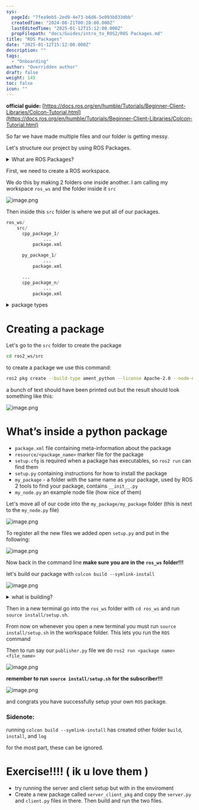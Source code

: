 ```yaml
---
sys:
  pageId: "7fea9eb5-2ed9-4e73-b6d6-5e093b833dbb"
  createdTime: "2024-08-21T00:28:00.000Z"
  lastEditedTime: "2025-01-12T15:12:00.000Z"
  propFilepath: "docs/Guides/intro_to_ROS2/ROS Packages.md"
title: "ROS Packages"
date: "2025-01-12T15:12:00.000Z"
description: ""
tags:
  - "Onboarding"
author: "Overridden author"
draft: false
weight: 145
toc: false
icon: ""
---
```


**official guide:** [https://docs.ros.org/en/humble/Tutorials/Beginner-Client-Libraries/Colcon-Tutorial.html](https://docs.ros.org/en/humble/Tutorials/Beginner-Client-Libraries/Colcon-Tutorial.html)

So far we have made multiple files and our folder is getting messy.

Let's structure our project by using ROS Packages.

<details>

<summary>What are ROS Packages?</summary>

ROS Packages are, as the name implies, packages of code that are highly sharable between ROS developers.

They consist of a folder, `package.xml` file, and source code

```python
      cpp_package_1/
		      ... imagine much code files here ..
          package.xml
```

</details>

First, we need to create a ROS workspace.

We do this by making 2 folders one inside another. I am calling my workspace `ros_ws` and the folder inside it `src`

![image.png](https://prod-files-secure.s3.us-west-2.amazonaws.com/d518164a-d88e-44d1-a4ee-3adb3bd8bce0/70706947-fd18-4537-a67b-e12946812d31/image.png?X-Amz-Algorithm=AWS4-HMAC-SHA256&X-Amz-Content-Sha256=UNSIGNED-PAYLOAD&X-Amz-Credential=ASIAZI2LB466QUYPEM5B%2F20250307%2Fus-west-2%2Fs3%2Faws4_request&X-Amz-Date=20250307T190204Z&X-Amz-Expires=3600&X-Amz-Security-Token=IQoJb3JpZ2luX2VjEAMaCXVzLXdlc3QtMiJIMEYCIQDuCqPMJwzrDxzz8%2BcFO3wVEzaGkcWFIa7tfe%2FGJfErLgIhANZYn3%2FfjsNVIFgVCpPIciJofrL3oR9hLmhdIVvo%2BAxYKv8DCEwQABoMNjM3NDIzMTgzODA1Igwbe5G9I%2BhpkyTft3kq3AN4gT74aRZ59P%2BtuCKGXiax24Z0t6x3ZogNojeqsumIX500pM%2F7qld%2BFtysWCuJPNkk14tJPlSGEk%2BKw3fx4jqAGM2GGpB53onY6FDRsHo8NQmXv6S%2Bv8HZjTUQYX%2BkzHdG6KZBsNot0sJyVhNKZALPVgymfdPlTBEIC6GLzn180yhxoW30knhpTsgEG0ZKmTTsTcSthQNjRfOgVYkl9m6kOO1WcGkdJkOhJE9sIdzZ1AopqR7718cELz%2B3j4GyemfFYfKlgkyrIbcVztrCbuU0FXPM4VxWXiIUJEY0hYKvDd%2Fl1rXAPRqWja1A5dJRMndZVjNwcfiJaCDPeediAOak95Bh7kX63ffNWPLYNHb5h9Ups%2FKQ55uIilyV%2FqiiqsqHA%2B7wDfz6we60r24Bedb58xUP73frEG50J9rbEkTJmtfe2PyJxNZB8pDyNPOkZ5ZQdb2VN2qBqdesumPeM1p3JKJHZzs7YjK9%2FoHUggvrPIKkOmQ8WjFBtYCwkA9%2Bas3o%2Bwr1O5Dj85Br%2B3YqP9bNpwxmHpneGVkzJS4aE3xHQE0lPn5ezVaJyOgbjSRxxoANeFFJwv5%2FLolRwqpfaIUXpLqJiAKb2J0p6r%2F33MAwaw9AL2075TPFDPZN1DDf%2F6y%2BBjqkARKlr%2FRsERPm4oIOKUlWIlzi8siz9UoZcsKCpF%2FzL6HmR6FPfegGAgMO6Wv%2BPZbBk7LX7pTXaiikKv8VOP8AxaOXi0g%2FUqswKBAkaq%2BHGq9c5%2FAHFZ84dyoBTxkYJc%2FwcCS1VgbTQxep2DCmo0LmnAzrCSutXPZifX91rYLpO492aM91G%2B8EgZjowRa0G60mAB1LkFrpzAUX555CKO%2BTm9ON1ruT&X-Amz-Signature=bfea12ccb4d7972a6fe4c941bf637d21871228039e3ba289c3719f656cfcbdd4&X-Amz-SignedHeaders=host&x-id=GetObject)

Then inside this `src` folder is where we put all of our packages.

```python
ros_ws/
    src/
      cpp_package_1/
		      ...
          package.xml

      py_package_1/
		      ...
          package.xml

      ...
      cpp_package_n/
		      ...
          package.xml

```

<details>

<summary>package types</summary>

packages can be either `C++` or python.

the intern file structure is different for each but for this guide we will stick to creating python packages

</details>

# Creating a package

Let's go to the `src` folder to create the package

```bash
cd ros2_ws/src
```

to create a package we use this command:

```bash
ros2 pkg create --build-type ament_python --license Apache-2.0 --node-name my_node my_package
```

a bunch of text should have been printed out but the result should look something like this:

![image.png](https://prod-files-secure.s3.us-west-2.amazonaws.com/d518164a-d88e-44d1-a4ee-3adb3bd8bce0/e6cf1e3f-8512-4a3e-b131-079f800bf3e8/image.png?X-Amz-Algorithm=AWS4-HMAC-SHA256&X-Amz-Content-Sha256=UNSIGNED-PAYLOAD&X-Amz-Credential=ASIAZI2LB466QUYPEM5B%2F20250307%2Fus-west-2%2Fs3%2Faws4_request&X-Amz-Date=20250307T190204Z&X-Amz-Expires=3600&X-Amz-Security-Token=IQoJb3JpZ2luX2VjEAMaCXVzLXdlc3QtMiJIMEYCIQDuCqPMJwzrDxzz8%2BcFO3wVEzaGkcWFIa7tfe%2FGJfErLgIhANZYn3%2FfjsNVIFgVCpPIciJofrL3oR9hLmhdIVvo%2BAxYKv8DCEwQABoMNjM3NDIzMTgzODA1Igwbe5G9I%2BhpkyTft3kq3AN4gT74aRZ59P%2BtuCKGXiax24Z0t6x3ZogNojeqsumIX500pM%2F7qld%2BFtysWCuJPNkk14tJPlSGEk%2BKw3fx4jqAGM2GGpB53onY6FDRsHo8NQmXv6S%2Bv8HZjTUQYX%2BkzHdG6KZBsNot0sJyVhNKZALPVgymfdPlTBEIC6GLzn180yhxoW30knhpTsgEG0ZKmTTsTcSthQNjRfOgVYkl9m6kOO1WcGkdJkOhJE9sIdzZ1AopqR7718cELz%2B3j4GyemfFYfKlgkyrIbcVztrCbuU0FXPM4VxWXiIUJEY0hYKvDd%2Fl1rXAPRqWja1A5dJRMndZVjNwcfiJaCDPeediAOak95Bh7kX63ffNWPLYNHb5h9Ups%2FKQ55uIilyV%2FqiiqsqHA%2B7wDfz6we60r24Bedb58xUP73frEG50J9rbEkTJmtfe2PyJxNZB8pDyNPOkZ5ZQdb2VN2qBqdesumPeM1p3JKJHZzs7YjK9%2FoHUggvrPIKkOmQ8WjFBtYCwkA9%2Bas3o%2Bwr1O5Dj85Br%2B3YqP9bNpwxmHpneGVkzJS4aE3xHQE0lPn5ezVaJyOgbjSRxxoANeFFJwv5%2FLolRwqpfaIUXpLqJiAKb2J0p6r%2F33MAwaw9AL2075TPFDPZN1DDf%2F6y%2BBjqkARKlr%2FRsERPm4oIOKUlWIlzi8siz9UoZcsKCpF%2FzL6HmR6FPfegGAgMO6Wv%2BPZbBk7LX7pTXaiikKv8VOP8AxaOXi0g%2FUqswKBAkaq%2BHGq9c5%2FAHFZ84dyoBTxkYJc%2FwcCS1VgbTQxep2DCmo0LmnAzrCSutXPZifX91rYLpO492aM91G%2B8EgZjowRa0G60mAB1LkFrpzAUX555CKO%2BTm9ON1ruT&X-Amz-Signature=96c7833f4a329b4e0b099c36daf5ea65d0d6364e851f5604080e9a36cb15d113&X-Amz-SignedHeaders=host&x-id=GetObject)

# What’s inside a python package

- `package.xml` file containing meta-information about the package
- `resource/<package_name>` marker file for the package
- `setup.cfg` is required when a package has executables, so `ros2 run` can find them
- `setup.py` containing instructions for how to install the package
- `my_package` - a folder with the same name as your package, used by ROS 2 tools to find your package, contains `__init__.py`
- `my_node.py` an example node file (how nice of them)

Let's move all of our code into the `my_package/my_package` folder (this is next to the `my_node.py` file)

![image.png](https://prod-files-secure.s3.us-west-2.amazonaws.com/d518164a-d88e-44d1-a4ee-3adb3bd8bce0/9ce58f11-0da9-4d3e-b86d-506a9685d378/image.png?X-Amz-Algorithm=AWS4-HMAC-SHA256&X-Amz-Content-Sha256=UNSIGNED-PAYLOAD&X-Amz-Credential=ASIAZI2LB466QUYPEM5B%2F20250307%2Fus-west-2%2Fs3%2Faws4_request&X-Amz-Date=20250307T190204Z&X-Amz-Expires=3600&X-Amz-Security-Token=IQoJb3JpZ2luX2VjEAMaCXVzLXdlc3QtMiJIMEYCIQDuCqPMJwzrDxzz8%2BcFO3wVEzaGkcWFIa7tfe%2FGJfErLgIhANZYn3%2FfjsNVIFgVCpPIciJofrL3oR9hLmhdIVvo%2BAxYKv8DCEwQABoMNjM3NDIzMTgzODA1Igwbe5G9I%2BhpkyTft3kq3AN4gT74aRZ59P%2BtuCKGXiax24Z0t6x3ZogNojeqsumIX500pM%2F7qld%2BFtysWCuJPNkk14tJPlSGEk%2BKw3fx4jqAGM2GGpB53onY6FDRsHo8NQmXv6S%2Bv8HZjTUQYX%2BkzHdG6KZBsNot0sJyVhNKZALPVgymfdPlTBEIC6GLzn180yhxoW30knhpTsgEG0ZKmTTsTcSthQNjRfOgVYkl9m6kOO1WcGkdJkOhJE9sIdzZ1AopqR7718cELz%2B3j4GyemfFYfKlgkyrIbcVztrCbuU0FXPM4VxWXiIUJEY0hYKvDd%2Fl1rXAPRqWja1A5dJRMndZVjNwcfiJaCDPeediAOak95Bh7kX63ffNWPLYNHb5h9Ups%2FKQ55uIilyV%2FqiiqsqHA%2B7wDfz6we60r24Bedb58xUP73frEG50J9rbEkTJmtfe2PyJxNZB8pDyNPOkZ5ZQdb2VN2qBqdesumPeM1p3JKJHZzs7YjK9%2FoHUggvrPIKkOmQ8WjFBtYCwkA9%2Bas3o%2Bwr1O5Dj85Br%2B3YqP9bNpwxmHpneGVkzJS4aE3xHQE0lPn5ezVaJyOgbjSRxxoANeFFJwv5%2FLolRwqpfaIUXpLqJiAKb2J0p6r%2F33MAwaw9AL2075TPFDPZN1DDf%2F6y%2BBjqkARKlr%2FRsERPm4oIOKUlWIlzi8siz9UoZcsKCpF%2FzL6HmR6FPfegGAgMO6Wv%2BPZbBk7LX7pTXaiikKv8VOP8AxaOXi0g%2FUqswKBAkaq%2BHGq9c5%2FAHFZ84dyoBTxkYJc%2FwcCS1VgbTQxep2DCmo0LmnAzrCSutXPZifX91rYLpO492aM91G%2B8EgZjowRa0G60mAB1LkFrpzAUX555CKO%2BTm9ON1ruT&X-Amz-Signature=a0c7eb9912706d96d5566e4697d2f2808d02809083001b583eeef8468cf1d5d1&X-Amz-SignedHeaders=host&x-id=GetObject)

To register all the new files we added open `setup.py` and put in the following:

![image.png](https://prod-files-secure.s3.us-west-2.amazonaws.com/d518164a-d88e-44d1-a4ee-3adb3bd8bce0/1cd7c262-4cae-4496-9d75-c178537d24a2/image.png?X-Amz-Algorithm=AWS4-HMAC-SHA256&X-Amz-Content-Sha256=UNSIGNED-PAYLOAD&X-Amz-Credential=ASIAZI2LB466QUYPEM5B%2F20250307%2Fus-west-2%2Fs3%2Faws4_request&X-Amz-Date=20250307T190204Z&X-Amz-Expires=3600&X-Amz-Security-Token=IQoJb3JpZ2luX2VjEAMaCXVzLXdlc3QtMiJIMEYCIQDuCqPMJwzrDxzz8%2BcFO3wVEzaGkcWFIa7tfe%2FGJfErLgIhANZYn3%2FfjsNVIFgVCpPIciJofrL3oR9hLmhdIVvo%2BAxYKv8DCEwQABoMNjM3NDIzMTgzODA1Igwbe5G9I%2BhpkyTft3kq3AN4gT74aRZ59P%2BtuCKGXiax24Z0t6x3ZogNojeqsumIX500pM%2F7qld%2BFtysWCuJPNkk14tJPlSGEk%2BKw3fx4jqAGM2GGpB53onY6FDRsHo8NQmXv6S%2Bv8HZjTUQYX%2BkzHdG6KZBsNot0sJyVhNKZALPVgymfdPlTBEIC6GLzn180yhxoW30knhpTsgEG0ZKmTTsTcSthQNjRfOgVYkl9m6kOO1WcGkdJkOhJE9sIdzZ1AopqR7718cELz%2B3j4GyemfFYfKlgkyrIbcVztrCbuU0FXPM4VxWXiIUJEY0hYKvDd%2Fl1rXAPRqWja1A5dJRMndZVjNwcfiJaCDPeediAOak95Bh7kX63ffNWPLYNHb5h9Ups%2FKQ55uIilyV%2FqiiqsqHA%2B7wDfz6we60r24Bedb58xUP73frEG50J9rbEkTJmtfe2PyJxNZB8pDyNPOkZ5ZQdb2VN2qBqdesumPeM1p3JKJHZzs7YjK9%2FoHUggvrPIKkOmQ8WjFBtYCwkA9%2Bas3o%2Bwr1O5Dj85Br%2B3YqP9bNpwxmHpneGVkzJS4aE3xHQE0lPn5ezVaJyOgbjSRxxoANeFFJwv5%2FLolRwqpfaIUXpLqJiAKb2J0p6r%2F33MAwaw9AL2075TPFDPZN1DDf%2F6y%2BBjqkARKlr%2FRsERPm4oIOKUlWIlzi8siz9UoZcsKCpF%2FzL6HmR6FPfegGAgMO6Wv%2BPZbBk7LX7pTXaiikKv8VOP8AxaOXi0g%2FUqswKBAkaq%2BHGq9c5%2FAHFZ84dyoBTxkYJc%2FwcCS1VgbTQxep2DCmo0LmnAzrCSutXPZifX91rYLpO492aM91G%2B8EgZjowRa0G60mAB1LkFrpzAUX555CKO%2BTm9ON1ruT&X-Amz-Signature=9be348549846ed23560f82ebe451a9c1e72bdd089d2b8b1e0188bcde2ae2a630&X-Amz-SignedHeaders=host&x-id=GetObject)

Now back in the command line **make sure you are in the** **`ros_ws`** **folder!!!**

let's build our package with `colcon build --symlink-install`

![image.png](https://prod-files-secure.s3.us-west-2.amazonaws.com/d518164a-d88e-44d1-a4ee-3adb3bd8bce0/2f2a0d27-b173-48fd-b189-5f5c0ce65619/image.png?X-Amz-Algorithm=AWS4-HMAC-SHA256&X-Amz-Content-Sha256=UNSIGNED-PAYLOAD&X-Amz-Credential=ASIAZI2LB466QUYPEM5B%2F20250307%2Fus-west-2%2Fs3%2Faws4_request&X-Amz-Date=20250307T190204Z&X-Amz-Expires=3600&X-Amz-Security-Token=IQoJb3JpZ2luX2VjEAMaCXVzLXdlc3QtMiJIMEYCIQDuCqPMJwzrDxzz8%2BcFO3wVEzaGkcWFIa7tfe%2FGJfErLgIhANZYn3%2FfjsNVIFgVCpPIciJofrL3oR9hLmhdIVvo%2BAxYKv8DCEwQABoMNjM3NDIzMTgzODA1Igwbe5G9I%2BhpkyTft3kq3AN4gT74aRZ59P%2BtuCKGXiax24Z0t6x3ZogNojeqsumIX500pM%2F7qld%2BFtysWCuJPNkk14tJPlSGEk%2BKw3fx4jqAGM2GGpB53onY6FDRsHo8NQmXv6S%2Bv8HZjTUQYX%2BkzHdG6KZBsNot0sJyVhNKZALPVgymfdPlTBEIC6GLzn180yhxoW30knhpTsgEG0ZKmTTsTcSthQNjRfOgVYkl9m6kOO1WcGkdJkOhJE9sIdzZ1AopqR7718cELz%2B3j4GyemfFYfKlgkyrIbcVztrCbuU0FXPM4VxWXiIUJEY0hYKvDd%2Fl1rXAPRqWja1A5dJRMndZVjNwcfiJaCDPeediAOak95Bh7kX63ffNWPLYNHb5h9Ups%2FKQ55uIilyV%2FqiiqsqHA%2B7wDfz6we60r24Bedb58xUP73frEG50J9rbEkTJmtfe2PyJxNZB8pDyNPOkZ5ZQdb2VN2qBqdesumPeM1p3JKJHZzs7YjK9%2FoHUggvrPIKkOmQ8WjFBtYCwkA9%2Bas3o%2Bwr1O5Dj85Br%2B3YqP9bNpwxmHpneGVkzJS4aE3xHQE0lPn5ezVaJyOgbjSRxxoANeFFJwv5%2FLolRwqpfaIUXpLqJiAKb2J0p6r%2F33MAwaw9AL2075TPFDPZN1DDf%2F6y%2BBjqkARKlr%2FRsERPm4oIOKUlWIlzi8siz9UoZcsKCpF%2FzL6HmR6FPfegGAgMO6Wv%2BPZbBk7LX7pTXaiikKv8VOP8AxaOXi0g%2FUqswKBAkaq%2BHGq9c5%2FAHFZ84dyoBTxkYJc%2FwcCS1VgbTQxep2DCmo0LmnAzrCSutXPZifX91rYLpO492aM91G%2B8EgZjowRa0G60mAB1LkFrpzAUX555CKO%2BTm9ON1ruT&X-Amz-Signature=b41358dc6bb47825c6b2f9716f3a858d583569ee947fb1d0136c7d2e6dc8df8e&X-Amz-SignedHeaders=host&x-id=GetObject)

<details>

<summary>what is building?</summary>

if you are a CS major at Rose-Hulman you will learn the answer to this in CSSE132

but TLDR; is it combines all the code files into one program that can be run easily 

</details>

Then in a new terminal go into the `ros_ws` folder with `cd ros_ws` and run `source install/setup.sh`. 

From now on whenever you open a new terminal you must run `source install/setup.sh` in the workspace folder. This lets you run the `ROS` command

Then to run say our `publisher.py` file we do `ros2 run <package name> <file_name>`

![image.png](https://prod-files-secure.s3.us-west-2.amazonaws.com/d518164a-d88e-44d1-a4ee-3adb3bd8bce0/4f4b1219-3a44-4632-aa0a-ce3471699f59/image.png?X-Amz-Algorithm=AWS4-HMAC-SHA256&X-Amz-Content-Sha256=UNSIGNED-PAYLOAD&X-Amz-Credential=ASIAZI2LB466QUYPEM5B%2F20250307%2Fus-west-2%2Fs3%2Faws4_request&X-Amz-Date=20250307T190204Z&X-Amz-Expires=3600&X-Amz-Security-Token=IQoJb3JpZ2luX2VjEAMaCXVzLXdlc3QtMiJIMEYCIQDuCqPMJwzrDxzz8%2BcFO3wVEzaGkcWFIa7tfe%2FGJfErLgIhANZYn3%2FfjsNVIFgVCpPIciJofrL3oR9hLmhdIVvo%2BAxYKv8DCEwQABoMNjM3NDIzMTgzODA1Igwbe5G9I%2BhpkyTft3kq3AN4gT74aRZ59P%2BtuCKGXiax24Z0t6x3ZogNojeqsumIX500pM%2F7qld%2BFtysWCuJPNkk14tJPlSGEk%2BKw3fx4jqAGM2GGpB53onY6FDRsHo8NQmXv6S%2Bv8HZjTUQYX%2BkzHdG6KZBsNot0sJyVhNKZALPVgymfdPlTBEIC6GLzn180yhxoW30knhpTsgEG0ZKmTTsTcSthQNjRfOgVYkl9m6kOO1WcGkdJkOhJE9sIdzZ1AopqR7718cELz%2B3j4GyemfFYfKlgkyrIbcVztrCbuU0FXPM4VxWXiIUJEY0hYKvDd%2Fl1rXAPRqWja1A5dJRMndZVjNwcfiJaCDPeediAOak95Bh7kX63ffNWPLYNHb5h9Ups%2FKQ55uIilyV%2FqiiqsqHA%2B7wDfz6we60r24Bedb58xUP73frEG50J9rbEkTJmtfe2PyJxNZB8pDyNPOkZ5ZQdb2VN2qBqdesumPeM1p3JKJHZzs7YjK9%2FoHUggvrPIKkOmQ8WjFBtYCwkA9%2Bas3o%2Bwr1O5Dj85Br%2B3YqP9bNpwxmHpneGVkzJS4aE3xHQE0lPn5ezVaJyOgbjSRxxoANeFFJwv5%2FLolRwqpfaIUXpLqJiAKb2J0p6r%2F33MAwaw9AL2075TPFDPZN1DDf%2F6y%2BBjqkARKlr%2FRsERPm4oIOKUlWIlzi8siz9UoZcsKCpF%2FzL6HmR6FPfegGAgMO6Wv%2BPZbBk7LX7pTXaiikKv8VOP8AxaOXi0g%2FUqswKBAkaq%2BHGq9c5%2FAHFZ84dyoBTxkYJc%2FwcCS1VgbTQxep2DCmo0LmnAzrCSutXPZifX91rYLpO492aM91G%2B8EgZjowRa0G60mAB1LkFrpzAUX555CKO%2BTm9ON1ruT&X-Amz-Signature=b93f1d5f7a274c6ec20a5f711d921e37f1f233af1480573f8aba6b76daebab3c&X-Amz-SignedHeaders=host&x-id=GetObject)

**remember to run** **`source install/setup.sh`** **for the subscriber!!!**

![image.png](https://prod-files-secure.s3.us-west-2.amazonaws.com/d518164a-d88e-44d1-a4ee-3adb3bd8bce0/02121119-dad4-49ec-8356-c956108b4243/image.png?X-Amz-Algorithm=AWS4-HMAC-SHA256&X-Amz-Content-Sha256=UNSIGNED-PAYLOAD&X-Amz-Credential=ASIAZI2LB466QUYPEM5B%2F20250307%2Fus-west-2%2Fs3%2Faws4_request&X-Amz-Date=20250307T190204Z&X-Amz-Expires=3600&X-Amz-Security-Token=IQoJb3JpZ2luX2VjEAMaCXVzLXdlc3QtMiJIMEYCIQDuCqPMJwzrDxzz8%2BcFO3wVEzaGkcWFIa7tfe%2FGJfErLgIhANZYn3%2FfjsNVIFgVCpPIciJofrL3oR9hLmhdIVvo%2BAxYKv8DCEwQABoMNjM3NDIzMTgzODA1Igwbe5G9I%2BhpkyTft3kq3AN4gT74aRZ59P%2BtuCKGXiax24Z0t6x3ZogNojeqsumIX500pM%2F7qld%2BFtysWCuJPNkk14tJPlSGEk%2BKw3fx4jqAGM2GGpB53onY6FDRsHo8NQmXv6S%2Bv8HZjTUQYX%2BkzHdG6KZBsNot0sJyVhNKZALPVgymfdPlTBEIC6GLzn180yhxoW30knhpTsgEG0ZKmTTsTcSthQNjRfOgVYkl9m6kOO1WcGkdJkOhJE9sIdzZ1AopqR7718cELz%2B3j4GyemfFYfKlgkyrIbcVztrCbuU0FXPM4VxWXiIUJEY0hYKvDd%2Fl1rXAPRqWja1A5dJRMndZVjNwcfiJaCDPeediAOak95Bh7kX63ffNWPLYNHb5h9Ups%2FKQ55uIilyV%2FqiiqsqHA%2B7wDfz6we60r24Bedb58xUP73frEG50J9rbEkTJmtfe2PyJxNZB8pDyNPOkZ5ZQdb2VN2qBqdesumPeM1p3JKJHZzs7YjK9%2FoHUggvrPIKkOmQ8WjFBtYCwkA9%2Bas3o%2Bwr1O5Dj85Br%2B3YqP9bNpwxmHpneGVkzJS4aE3xHQE0lPn5ezVaJyOgbjSRxxoANeFFJwv5%2FLolRwqpfaIUXpLqJiAKb2J0p6r%2F33MAwaw9AL2075TPFDPZN1DDf%2F6y%2BBjqkARKlr%2FRsERPm4oIOKUlWIlzi8siz9UoZcsKCpF%2FzL6HmR6FPfegGAgMO6Wv%2BPZbBk7LX7pTXaiikKv8VOP8AxaOXi0g%2FUqswKBAkaq%2BHGq9c5%2FAHFZ84dyoBTxkYJc%2FwcCS1VgbTQxep2DCmo0LmnAzrCSutXPZifX91rYLpO492aM91G%2B8EgZjowRa0G60mAB1LkFrpzAUX555CKO%2BTm9ON1ruT&X-Amz-Signature=5e429e2175969cc2a086f0a6244dc4b5e2e3b640c1d097505dfd697b16c0820e&X-Amz-SignedHeaders=host&x-id=GetObject)

and congrats you have successfully setup your own `ROS` package.

### Sidenote:

running `colcon build --symlink-install` has created other folder `build`, `install`, and `log`

for the most part, these can be ignored.

# Exercise!!!! ( ik u love them )

- try running the server and client setup but with in the enviroment
- Create a new package called `server_client_pkg` and copy the `server.py` and `client.py` files in there. Then build and run the two files.
